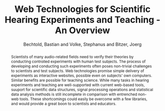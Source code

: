 --- 
title: "Web Technologies for Scientific Hearing Experiments and Teaching - An Overview" 
abstract: "Scientists of many audio-related fields need to verify their theories by conducting controlled experiments with human test subjects. The process of developing and conducting such experiments often poses non-trivial challenges to scientists and test subjects. Web technologies promise simple delivery of experiments as interactive websites, possible even on subjects' own computers. Similar benefits are possible for teaching science. While many tasks in hearing experiments and teaching are well-supported with current web-based tools, suuport for scientific data structures, signal processing operations and statistical data analysis methods is still incomplete in comparison with entrenched non-web tools. These shortcomings could easily be overcome with a few libraries, and would provide a great boon to scientists and educators." 
address: "London" 
author: "Bechtold, Bastian and Volke, Stephanus and Bitzer, Joerg"
webAuthor: "Bastian Bechtold, Stephanus Volke, Joerg Bitzer" 
booktitle: "Proceedings of the International Web Audio Conference" 
editor: "Thalmann, Florian and Ewert, Sebastian" 
month: "Proceedings of the International Web Audio Conference"
pages: "" 
publisher: "Queen Mary University of London" 
series: "WAC '17"
track: "Poster"  
year: "2017" 
id: "2017_EA_9" 
tags: year2017
media: none 
pdflink: /_data/papers/pdf/2017/2017_9.pdf
ISSN: 2663-5844
---